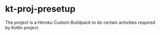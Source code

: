 # kt-proj-presetup
The project is a Heroku Custom Buildpack to do certain activities required by Kotlin project.
